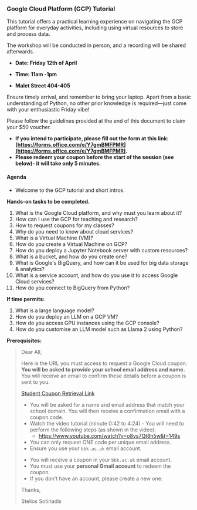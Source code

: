 ### Google Cloud Platform (GCP) Tutorial

This tutorial offers a practical learning experience on navigating the GCP platform for everyday activities, including using virtual resources to store and process data.

The workshop will be conducted in person, and a recording will be shared afterwards.

* **Date: Friday 12th of April**

* **Time: 11am -1pm**

* **Malet Street 404-405**

Ensure timely arrival, and remember to bring your laptop. Apart from a basic understanding of Python, no other prior knowledge is required—just come with your enthusiastic Friday vibe!

Please follow the guidelines provided at the end of this document to claim your $50 voucher.

* **If you intend to participate, please fill out the form at this link: [https://forms.office.com/e/Y7gmBMFPMR](https://forms.office.com/e/Y7gmBMFPMR).**
* **Please redeem your coupon before the start of the session (see below)- it will take only 5 minutes.**

#### Agenda

- Welcome to the GCP tutorial and short intros.

**Hands-on tasks to be completed.**

1. What is the Google Cloud platform, and why must you learn about it?
2. How can I use the GCP for teaching and research?
3. How to request coupons for my classes?
4. Why do you need to know about cloud services?
5. What is a Virtual Machine (VM)?
6. How do you create a Virtual Machine on GCP?
7. How do you deploy a Jupyter Notebook server with custom resources?
8. What is a bucket, and how do you create one?
9. What is Google's BigQuery, and how can it be used for big data storage & analytics?
10. What is a service account, and how do you use it to access Google Cloud services?
11. How do you connect to BigQuery from Python?

**If time permits:**

1. What is a large language model?
2. How do you deploy an LLM on a GCP VM?
3. How do you access GPU instances using the GCP console?
4. How do you customise an LLM model such as Llama 2 using Python?

**Prerequisites:**

> Dear All,
>
> Here is the URL you must access to request a Google Cloud coupon. **You will be asked to provide your school email address and name.** You will receive an email to confirm these details before a coupon is sent to you.
>
> [Student Coupon Retrieval Link](https://gcp.secure.force.com/GCPEDU?cid=0j6e21ePSEDKRJNFzuMk8fawOogcZ%2FAFxq5E2cvw7h%2BA%2F5wEuCyrpEfvq3THu7MA/)
>
> - You will be asked for a name and email address that match your school domain. You will then receive a confirmation email with a coupon code.
> - Watch the video tutorial (minute 0:42 to 4:24) - You will need to perform the following steps (as shown in the video):
>   - https://www.youtube.com/watch?v=o8ys7Qt8h5w&t=149s
> - You can only request ONE code per unique email address.
> - Ensure you use your `bbk.ac.uk` email account.
>
> * You will receive a coupon in your `bbk.ac.uk` email account.
> * You must use your **personal Gmail account** to redeem the coupon.
> * If you don't have an account, please create a new one.
>
> Thanks,
>
> Stelios Sotiriadis
